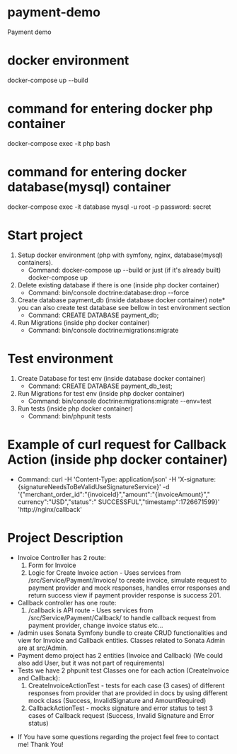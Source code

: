 # payment-demo

Payment demo

# docker environment

docker-compose up --build

# command for entering docker php container

docker-compose exec -it php bash

# command for entering docker database(mysql) container

docker-compose exec -it database mysql -u root -p
password: secret

# Start project

1. Setup docker environment (php with symfony, nginx, database(mysql) containers).
    - Command:
      docker-compose up --build
      or just (if it's already built)
      docker-compose up
2. Delete existing database if there is one (inside php docker container)
    - Command:
      bin/console doctrine:database:drop --force
3. Create database payment_db (inside database docker container)
   note* you can also create test database see bellow in test environment section
    - Command:
      CREATE DATABASE payment_db;
4. Run Migrations (inside php docker container)
    - Command:
      bin/console doctrine:migrations:migrate

# Test environment

1. Create Database for test env (inside database docker container)
    - Command:
      CREATE DATABASE payment_db_test;
2. Run Migrations for test env (inside php docker container)
    - Command:
      bin/console doctrine:migrations:migrate --env=test
3. Run tests (inside php docker container)
    - Command:
      bin/phpunit tests

# Example of curl request for Callback Action (inside php docker container)

- Command:
  curl -H 'Content-Type: application/json' -H  'X-signature:
  {signatureNeedsToBeValidUseSignatureService}' -d '{"merchant_order_id":"{invoiceId}","amount":"{invoiceAmount}","
  currency":"USD","status":"
  SUCCESSFUL","timestamp":1726671599}' 'http://nginx/callback'

# Project Description

- Invoice Controller has 2 route:
    1. Form for Invoice
    2. Logic for Create Invoice action - Uses services from /src/Service/Payment/Invoice/ to create invoice, simulate
       request to payment provider and mock responses, handles error responses and return success view if payment
       provider response is success 201.
- Callback controller has one route:
    1. /callback is API route - Uses services from /src/Service/Payment/Callback/ to handle callback request from
       payment provider, change invoice status etc...
- /admin uses Sonata Symfony bundle to create CRUD functionalities and view for Invoice and Callback entities.
  Classes related to Sonata Admin are at src/Admin.
- Payment demo project has 2 entities (Invoice and Callback) (We could also add User, but it was not part of
  requirements)
- Tests we have 2 phpunit test Classes one for each action (CreateInvoice and Callback):
    1. CreateInvoiceActionTest - tests for each case (3 cases) of different responses from provider that are provided in
       docs by using different mock class (Success, InvalidSignature and AmountRequired)
    2. CallbackActionTest - mocks signature and error status to test 3 cases of Callback request (Success, Invalid
       Signature and Error status)

* If You have some questions regarding the project feel free to contact me! Thank You!